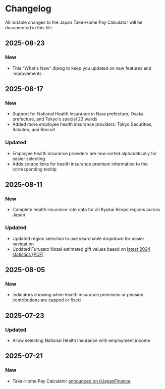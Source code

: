 # Changelog

All notable changes to the Japan Take-Home Pay Calculator will be documented in this file.

## 2025-08-23

### New

- This "What's New" dialog to keep you updated on new features and improvements

## 2025-08-17

### New

- Support for National Health Insurance in Nara prefecture, Osaka prefecture, and Tokyo's special 23 wards
- Added more employee health insurance providers: Tokyo Securities, Rakuten, and Recruit

### Updated

- Employee health insurance providers are now sorted alphabetically for easier selecting
- Adds source links for health insurance premium information to the corresponding tooltip

## 2025-08-11

### New

- Complete health insurance rate data for all Kyokai Kenpo regions across Japan

### Updated

- Updated region selection to use searchable dropdown for easier navigation
- Updated Furusato Nozei estimated gift values based on [latest 2024 statistics (PDF)](https://www.soumu.go.jp/main_content/001022815.crdownload)

## 2025-08-05

### New

- Indicators showing when health insurance premiums or pension contributions are capped or fixed

## 2025-07-23

### Updated

- Allow selecting National Health Insurance with employment income

## 2025-07-21

### New

- Take-Home Pay Calculator [announced on r/JapanFinance](https://www.reddit.com/r/JapanFinance/comments/1m5jqjn/new_wiki_domain_and_takehome_pay_calculator/)
